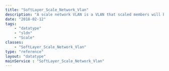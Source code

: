 ```yaml
---
title: "SoftLayer_Scale_Network_Vlan"
description: "A scale network VLAN is a VLAN that scaled members will be placed on."
date: "2018-02-12"
tags:
    - "datatype"
    - "sldn"
    - "Scale"
classes:
    - "SoftLayer_Scale_Network_Vlan"
type: "reference"
layout: "datatype"
mainService : "SoftLayer_Scale_Network_Vlan"
---
```

